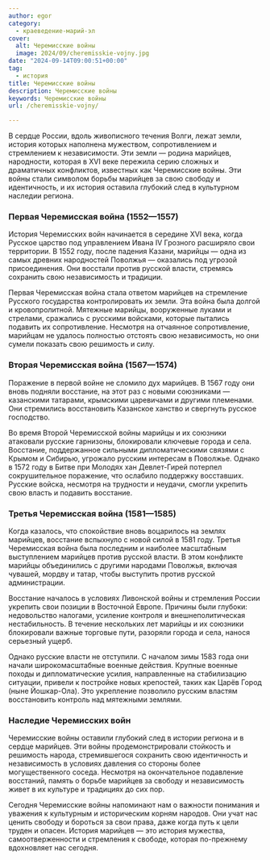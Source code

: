 ```yaml
---
author: egor
category:
  - краеведение-марий-эл
cover:
  alt: Черемисские войны
  image: 2024/09/cheremisskie-vojny.jpg
date: "2024-09-14T09:00:51+00:00"
tag:
  - история
title: Черемисские войны
description: Черемисские войны
keywords: Черемисские войны
url: /cheremisskie-vojny/

---
```

В сердце России, вдоль живописного течения Волги, лежат земли, история которых наполнена мужеством, сопротивлением и стремлением к независимости. Эти земли — родина марийцев, народности, которая в XVI веке пережила серию сложных и драматичных конфликтов, известных как Черемисские войны. Эти войны стали символом борьбы марийцев за свою свободу и идентичность, и их история оставила глубокий след в культурном наследии региона.

### Первая Черемисская война (1552—1557)

История Черемисских войн начинается в середине XVI века, когда Русское царство под управлением Ивана IV Грозного расширяло свои территории. В 1552 году, после падения Казани, марийцы — одна из самых древних народностей Поволжья — оказались под угрозой присоединения. Они восстали против русской власти, стремясь сохранить свою независимость и традиции.

Первая Черемисская война стала ответом марийцев на стремление Русского государства контролировать их земли. Эта война была долгой и кровопролитной. Мятежные марийцы, вооруженные луками и стрелами, сражались с русскими войсками, которые пытались подавить их сопротивление. Несмотря на отчаянное сопротивление, марийцам не удалось полностью отстоять свою независимость, но они сумели показать свою решимость и силу.

### Вторая Черемисская война (1567—1574)

Поражение в первой войне не сломило дух марийцев. В 1567 году они вновь подняли восстание, на этот раз с новыми союзниками — казанскими татарами, крымскими царевичами и другими племенами. Они стремились восстановить Казанское ханство и свергнуть русское господство.

Во время Второй Черемисской войны марийцы и их союзники атаковали русские гарнизоны, блокировали ключевые города и села. Восстание, поддержанное сильными дипломатическими связями с Крымом и Сибирью, угрожало русским интересам в Поволжье. Однако в 1572 году в Битве при Молодях хан Девлет-Гирей потерпел сокрушительное поражение, что ослабило поддержку восставших. Русские войска, несмотря на трудности и неудачи, смогли укрепить свою власть и подавить восстание.

### Третья Черемисская война (1581—1585)

Когда казалось, что спокойствие вновь воцарилось на землях марийцев, восстание вспыхнуло с новой силой в 1581 году. Третья Черемисская война была последним и наиболее масштабным выступлением марийцев против русской власти. В этом конфликте марийцы объединились с другими народами Поволжья, включая чувашей, мордву и татар, чтобы выступить против русской администрации.

Восстание началось в условиях Ливонской войны и стремления России укрепить свои позиции в Восточной Европе. Причины были глубоки: недовольство налогами, усиление контроля и внешнеполитическая нестабильность. В течение нескольких лет марийцы и их союзники блокировали важные торговые пути, разоряли города и села, нанося серьезный ущерб.

Однако русские власти не отступили. С началом зимы 1583 года они начали широкомасштабные военные действия. Крупные военные походы и дипломатические усилия, направленные на стабилизацию ситуации, привели к постройке новых крепостей, таких как Царёв Город (ныне Йошкар-Ола). Это укрепление позволило русским властям восстановить контроль над мятежными землями.

### Наследие Черемисских войн

Черемисские войны оставили глубокий след в истории региона и в сердце марийцев. Эти войны продемонстрировали стойкость и решимость народа, стремившегося сохранить свою идентичность и независимость в условиях давления со стороны более могущественного соседа. Несмотря на окончательное подавление восстаний, память о борьбе марийцев за свободу и независимость живет в их культуре и традициях до сих пор.

Сегодня Черемисские войны напоминают нам о важности понимания и уважения к культурным и историческим корням народов. Они учат нас ценить свободу и бороться за свои права, даже когда путь к цели труден и опасен. История марийцев — это история мужества, самоотверженности и стремления к свободе, которая по-прежнему вдохновляет нас сегодня.
